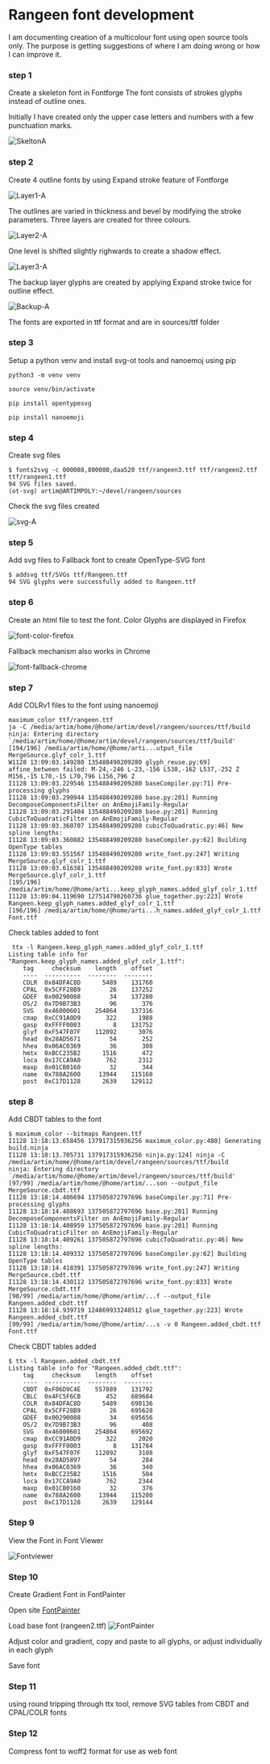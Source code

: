 # Rangeen font development
I am documenting creation of a multicolour font using open source tools only. The purpose is getting suggestions of where I am doing wrong or how I can improve it.
### step 1 

Create a skeleton font in Fontforge The font consists of strokes glyphs instead of outline ones.

Initially I have created only the upper case letters and numbers with a few punctuation marks. 

![SkeltonA](images/rangeen0-A.png)


### step 2
Create 4 outline fonts by using Expand stroke feature of Fontforge 

![Layer1-A](images/rangeen3-A.png)

The outlines are varied in thickness and bevel by modifying the stroke parameters. Three layers are created for three colours.

![Layer2-A](images/rangeen2-A.png)

 One level is shifted slightly righwards to create a shadow effect.

![Layer3-A](images/rangeen1-A.png)

The backup layer glyphs are created by applying Expand stroke twice for outline effect.

![Backup-A](images/rangeen-backup-A.png)

The fonts are exported in ttf format and are in sources/ttf folder

### step 3
Setup a python venv and install  svg-ot tools and nanoemoj using pip 

```
python3 -m venv venv

source venv/bin/activate

pip install opentypesvg

pip install nanoemoji

```

### step 4
Create svg files
```
$ fonts2svg -c 000088,800080,daa520 ttf/rangeen3.ttf ttf/rangeen2.ttf ttf/rangeen1.ttf 
94 SVG files saved.
(ot-svg) artim@ARTIMPOLY:~/devel/rangeen/sources

```
Check the svg files created 

![svg-A](images/svg-A.png)

### step 5
Add svg files to Fallback font to create OpenType-SVG font
```
$ addsvg ttf/SVGs ttf/Rangeen.ttf 
94 SVG glyphs were successfully added to Rangeen.ttf
```
### step 6
Create an html file to test the font.
Color Glyphs are displayed in Firefox 

![font-color-firefox](images/font-test-firefox.png)

Fallback mechanism also works in Chrome

![font-fallback-chrome](images/font-test-monochrome.png)

### step 7

Add COLRv1 files to the font using nanoemoji

```
maximum_color ttf/rangeen.ttf
ja -C /media/artim/home/@home/artim/devel/rangeen/sources/ttf/build
ninja: Entering directory `/media/artim/home/@home/artim/devel/rangeen/sources/ttf/build'
[194/196] /media/artim/home/@home/arti...utput_file MergeSource.glyf_colr_1.ttf
W1128 13:09:03.149280 135488490209280 glyph_reuse.py:69] affine_between failed: M-24,-246 L-23,-156 L538,-162 L537,-252 Z M156,-15 L70,-15 L70,796 L156,796 Z 
I1128 13:09:03.229546 135488490209280 baseCompiler.py:71] Pre-processing glyphs
I1128 13:09:03.290944 135488490209280 base.py:201] Running DecomposeComponentsFilter on AnEmojiFamily-Regular
I1128 13:09:03.291404 135488490209280 base.py:201] Running CubicToQuadraticFilter on AnEmojiFamily-Regular
I1128 13:09:03.360707 135488490209280 cubicToQuadratic.py:46] New spline lengths: 
I1128 13:09:03.360882 135488490209280 baseCompiler.py:62] Building OpenType tables
I1128 13:09:03.551567 135488490209280 write_font.py:247] Writing MergeSource.glyf_colr_1.ttf
I1128 13:09:03.616381 135488490209280 write_font.py:833] Wrote MergeSource.glyf_colr_1.ttf
[195/196] /media/artim/home/@home/arti...keep_glyph_names.added_glyf_colr_1.ttf
I1128 13:09:04.119690 127514790260736 glue_together.py:223] Wrote Rangeen.keep_glyph_names.added_glyf_colr_1.ttf
[196/196] /media/artim/home/@home/arti...h_names.added_glyf_colr_1.ttf Font.ttf

```

Check tables added to font 
```
 ttx -l Rangeen.keep_glyph_names.added_glyf_colr_1.ttf 
Listing table info for "Rangeen.keep_glyph_names.added_glyf_colr_1.ttf":
    tag     checksum    length    offset
    ----  ----------  --------  --------
    COLR  0x84DFAC8D      5489    131760
    CPAL  0x5CFF28B9        26    137252
    GDEF  0x00290088        34    137280
    OS/2  0x7D9B73B3        96       376
    SVG   0x46000601    254864    137316
    cmap  0xCC91A0D9       322      1988
    gasp  0xFFFF0003         8    131752
    glyf  0xF547F07F    112092      3076
    head  0x28AD5671        54       252
    hhea  0x06AC0369        36       308
    hmtx  0xBCC235B2      1516       472
    loca  0x17CCA9A0       762      2312
    maxp  0x01CB0160        32       344
    name  0x788A2600     13944    115168
    post  0xC17D1128      2639    129112
```


### step 8 
Add CBDT tables to the font 

```
$ maximum_color --bitmaps Rangeen.ttf 
I1128 13:18:13.658456 137917315936256 maximum_color.py:480] Generating build.ninja
I1128 13:18:13.705731 137917315936256 ninja.py:124] ninja -C /media/artim/home/@home/artim/devel/rangeen/sources/ttf/build
ninja: Entering directory `/media/artim/home/@home/artim/devel/rangeen/sources/ttf/build'
[97/99] /media/artim/home/@home/artim/...son --output_file MergeSource.cbdt.ttf
I1128 13:18:14.406694 137505872797696 baseCompiler.py:71] Pre-processing glyphs
I1128 13:18:14.408693 137505872797696 base.py:201] Running DecomposeComponentsFilter on AnEmojiFamily-Regular
I1128 13:18:14.408959 137505872797696 base.py:201] Running CubicToQuadraticFilter on AnEmojiFamily-Regular
I1128 13:18:14.409261 137505872797696 cubicToQuadratic.py:46] New spline lengths: 
I1128 13:18:14.409332 137505872797696 baseCompiler.py:62] Building OpenType tables
I1128 13:18:14.418391 137505872797696 write_font.py:247] Writing MergeSource.cbdt.ttf
I1128 13:18:14.430112 137505872797696 write_font.py:833] Wrote MergeSource.cbdt.ttf
[98/99] /media/artim/home/@home/artim/...f --output_file Rangeen.added_cbdt.ttf
I1128 13:18:14.939719 124869933248512 glue_together.py:223] Wrote Rangeen.added_cbdt.ttf
[99/99] /media/artim/home/@home/artim/...s -v 0 Rangeen.added_cbdt.ttf Font.ttf

```
Check CBDT tables added 

```
$ ttx -l Rangeen.added_cbdt.ttf 
Listing table info for "Rangeen.added_cbdt.ttf":
    tag     checksum    length    offset
    ----  ----------  --------  --------
    CBDT  0xF06D9C4E    557889    131792
    CBLC  0x4FC5F6CB       452    689684
    COLR  0x84DFAC8D      5489    690136
    CPAL  0x5CFF28B9        26    695628
    GDEF  0x00290088        34    695656
    OS/2  0x7D9B73B3        96       408
    SVG   0x46000601    254864    695692
    cmap  0xCC91A0D9       322      2020
    gasp  0xFFFF0003         8    131784
    glyf  0xF547F07F    112092      3108
    head  0x28AD5897        54       284
    hhea  0x06AC0369        36       340
    hmtx  0xBCC235B2      1516       504
    loca  0x17CCA9A0       762      2344
    maxp  0x01CB0160        32       376
    name  0x788A2600     13944    115200
    post  0xC17D1128      2639    129144
```
### Step 9 
View the Font in Font Viewer 

![Fontviewer](images/Rangeen-Regular.png)

### Step 10 
Create Gradient Font in FontPainter

Open site [FontPainter](https://simoncozens.github.io/fontpainter/)

Load base font (rangeen2.ttf) 
![FontPainter](images/fontpainter.png)

Adjust color and gradient, copy and paste to all glyphs, or adjust individually in each glyph

Save font 

### Step 11
using round tripping through ttx tool, remove SVG tables from CBDT and CPAL/COLR fonts 

### Step 12 
Compress font to woff2 format for use as web font 





